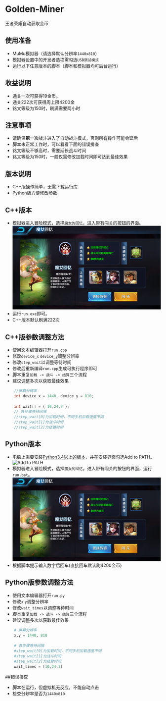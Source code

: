 # Golden-Miner
王者荣耀自动获取金币

## 使用准备
- MuMu模拟器（请选择默认分辨率`1440x810`）
- 模拟器设置中的开发者选项需勾选`USB调试模式`
- 运行以下任意版本的脚本（脚本和模拟器均可后台运行）

## 收益说明
- 通关一次可获得19金币。
- 通关222次可获得周上限4200金
- 铭文等级为150时，刷满需要两小时

## 注意事项
- 请确保**第一次**战斗进入了自动战斗模式，否则所有操作可能会延后
- 脚本未正常工作时，可以看看下面的错误排查
- 铭文等级不够高时，需要延长战斗时间
- 铭文等级为150时，一般仅需修改加载时间即可达到最佳效果

## 版本说明
- C++版操作简单，无需下载运行库
- Python版方便修改参数

## C++版本
- 模拟器进入冒险模式，选择`魔女的回忆`，进入带有闯关的按钮的界面。
![pic](https://github.com/Henvy-Mango/Golden-Miner/raw/master/pic.png)
- 运行`run.exe`即可。
- C++版本默认刷满222次


## C++版参数调整方法
- 使用文本编辑器打开`run.cpp`
- 修改`device_x` `device_y`调整分辨率
- 修改`step_wait`以调整等待时间
- 修改后重新编译`run.cpp`生成可执行程序即可
- 脚本重复`加载 -> 战斗 -> 结算`三个流程
- 建议调整多次以获取最佳效果
```c++
	//屏幕分辨率
	int device_x = 1440, device_y = 810;

	int wait[] = { 10,24,3 };
	// 各步骤等待间隔
	//step_wait[0]为加载时间，不同手机加载速度不同
	//step_wait[1]为战斗时间
	//step_wait[2]为结算时间
```

## Python版本
- 电脑上需要安装[Python3.4以上的版本](https://www.python.org/downloads/)，并在安装界面勾选Add to PATH。
![Add to PATH](https://imgsa.baidu.com/exp/w=480/sign=b0e60784a1d3fd1f3609a332004f25ce/80cb39dbb6fd5266e27ba8bea218972bd50736c3.jpg)
- 模拟器进入冒险模式，选择`魔女的回忆`，进入带有闯关的按钮的界面，运行`run.bat`。
![pic](https://github.com/Henvy-Mango/Golden-Miner/raw/master/pic.png)
- 根据脚本提示输入数字后回车(直接回车默认刷4200金币)

## Python版参数调整方法 
- 使用文本编辑器打开`run.py`
- 修改`x` `y`调整分辨率
- 修改`wait_times`以调整等待时间
- 脚本重复`加载 -> 战斗 -> 结算`三个流程
- 建议调整多次以获取最佳效果
```python
	# 屏幕分辨率
	x,y = 1440, 810

	# 各步骤等待间隔
	#step_wait[0]为加载时间，不同手机加载速度不同
	#step_wait[1]为战斗时间
	#step_wait[2]为结算时间
	wait_times = [10,24,3]
```

##错误排查
- 脚本在运行，但虚拟机无反应，不能自动点击
- 检查分辨率是否为`1440x810`
